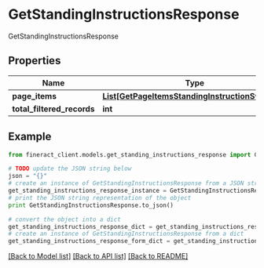 # GetStandingInstructionsResponse

GetStandingInstructionsResponse

## Properties

Name | Type | Description | Notes
------------ | ------------- | ------------- | -------------
**page_items** | [**List[GetPageItemsStandingInstructionSwagger]**](GetPageItemsStandingInstructionSwagger.md) |  | [optional] 
**total_filtered_records** | **int** |  | [optional] 

## Example

```python
from fineract_client.models.get_standing_instructions_response import GetStandingInstructionsResponse

# TODO update the JSON string below
json = "{}"
# create an instance of GetStandingInstructionsResponse from a JSON string
get_standing_instructions_response_instance = GetStandingInstructionsResponse.from_json(json)
# print the JSON string representation of the object
print GetStandingInstructionsResponse.to_json()

# convert the object into a dict
get_standing_instructions_response_dict = get_standing_instructions_response_instance.to_dict()
# create an instance of GetStandingInstructionsResponse from a dict
get_standing_instructions_response_form_dict = get_standing_instructions_response.from_dict(get_standing_instructions_response_dict)
```
[[Back to Model list]](../README.md#documentation-for-models) [[Back to API list]](../README.md#documentation-for-api-endpoints) [[Back to README]](../README.md)


